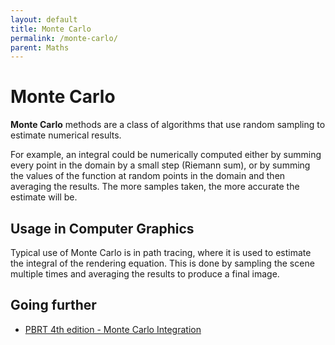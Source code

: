 ```yaml
---
layout: default
title: Monte Carlo
permalink: /monte-carlo/
parent: Maths
---
```


# Monte Carlo

**Monte Carlo** methods are a class of algorithms that use random sampling to estimate numerical results.

For example, an integral could be numerically computed either by summing every point in the domain by a small step (Riemann sum), or by summing the values of the function at random points in the domain and then averaging the results. The more samples taken, the more accurate the estimate will be.

## Usage in Computer Graphics

Typical use of Monte Carlo is in path tracing, where it is used to estimate the integral of the rendering equation. This is done by sampling the scene multiple times and averaging the results to produce a final image.

## Going further

- [PBRT 4th edition - Monte Carlo Integration](https://www.pbr-book.org/4ed/Monte_Carlo_Integration/Monte_Carlo_Basics)
